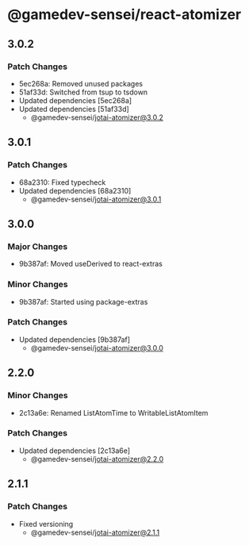 # @gamedev-sensei/react-atomizer

## 3.0.2

### Patch Changes

- 5ec268a: Removed unused packages
- 51af33d: Switched from tsup to tsdown
- Updated dependencies [5ec268a]
- Updated dependencies [51af33d]
  - @gamedev-sensei/jotai-atomizer@3.0.2

## 3.0.1

### Patch Changes

- 68a2310: Fixed typecheck
- Updated dependencies [68a2310]
  - @gamedev-sensei/jotai-atomizer@3.0.1

## 3.0.0

### Major Changes

- 9b387af: Moved useDerived to react-extras

### Minor Changes

- 9b387af: Started using package-extras

### Patch Changes

- Updated dependencies [9b387af]
  - @gamedev-sensei/jotai-atomizer@3.0.0

## 2.2.0

### Minor Changes

- 2c13a6e: Renamed ListAtomTime to WritableListAtomItem

### Patch Changes

- Updated dependencies [2c13a6e]
  - @gamedev-sensei/jotai-atomizer@2.2.0

## 2.1.1

### Patch Changes

- Fixed versioning
  - @gamedev-sensei/jotai-atomizer@2.1.1
